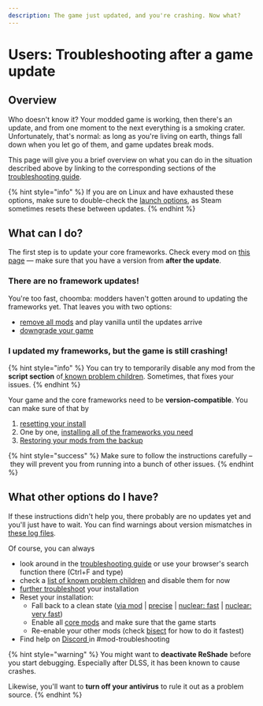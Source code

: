 ```yaml
---
description: The game just updated, and you're crashing. Now what?
---
```


# Users: Troubleshooting after a game update

## Overview

Who doesn't know it? Your modded game is working, then there's an update, and from one moment to the next everything is a smoking crater. Unfortunately, that's normal: as long as you're living on earth, things fall down when you let go of them, and game updates break mods.&#x20;

This page will give you a brief overview on what you can do in the situation described above by linking to the corresponding sections of the [troubleshooting guide](./).

{% hint style="info" %}
If you are on Linux and have exhausted these options, make sure to double-check the [launch options](../users-modding-cyberpunk-2077/modding-on-linux.md), as Steam sometimes resets these between updates.
{% endhint %}

## What can I do?

The first step is to update your core frameworks. Check every mod on [this page](../../for-mod-creators/core-mods-explained/) — make sure that you have a version from **after the update**.

### There are no framework updates!

You're too fast, choomba: modders haven't gotten around to updating the frameworks yet. That leaves you with two options:

* [remove all mods](users-troubleshooting-after-a-game-update.md#i-have-another-problem-that-isnt-on-this-list) and play vanilla until the updates arrive
* [downgrade your game](../users-modding-cyberpunk-2077/users-downgrading-preventing-auto-updates.md#downgrading)

### I updated my frameworks, but the game is still crashing!

{% hint style="info" %}
You can try to temporarily disable any mod from the **script section** of[ known problem children](./#finding-the-broken-mod-known-problem-children). Sometimes, that fixes your issues.
{% endhint %}

Your game and the core frameworks need to be **version-compatible**. You can make sure of that by

1. [resetting your install](./#is-there-a-shortcut)
2. One by one, [installing all of the frameworks you need](./#a-fresh-install-starting-from-scratch)
3. [Restoring your mods from the backup](./#adding-back-your-mods)

{% hint style="success" %}
Make sure to follow the instructions carefully – they will prevent you from running into a bunch of other issues.&#x20;
{% endhint %}

## What other options do I have?

If these instructions didn't help you, there probably are no updates yet and you'll just have to wait. You can find warnings about version mismatches in [these log files](finding-and-reading-log-files.md#a-list-of-framework-logfiles).

Of course, you can always

* look around in the [troubleshooting guide](./) or use your browser's search function there (Ctrl+F and type)
* check a [list of known problem children](./#finding-the-broken-mod-known-problem-children) and disable them for now
* [further troubleshoot](./#game-doesnt-start-there-is-an-error-arbout-scripts) your installation
* Reset your installation:
  * Fall back to a clean state ([via mod](https://www.nexusmods.com/cyberpunk2077/mods/8597/) | [precise](./#is-there-a-shortcut) | [nuclear: fast](./#the-nuclear-option-a-clean-install) | [nuclear: very fast](./#modular-minimal-download-download-less-than-1gb))
  * Enable all [core mods](users-troubleshooting-after-a-game-update.md#starting-from-scratch) and make sure that the game starts
  * Re-enable your other mods (check [bisect](users-troubleshooting-after-a-game-update.md#finding-the-broken-mod-bisecting) for how to do it fastest)
* Find help on [Discord ](https://discord.gg/redmodding)in #mod-troubleshooting

{% hint style="warning" %}
You might want to **deactivate ReShade** before you start debugging. Especially after DLSS, it has been known to cause crashes.

Likewise, you'll want to **turn off your antivirus** to rule it out as a problem source.
{% endhint %}
